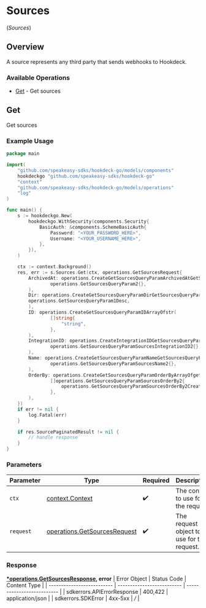 # Sources
(*Sources*)

## Overview

A source represents any third party that sends webhooks to Hookdeck.

### Available Operations

* [Get](#get) - Get sources

## Get

Get sources

### Example Usage

```go
package main

import(
	"github.com/speakeasy-sdks/hookdeck-go/models/components"
	hookdeckgo "github.com/speakeasy-sdks/hookdeck-go"
	"context"
	"github.com/speakeasy-sdks/hookdeck-go/models/operations"
	"log"
)

func main() {
    s := hookdeckgo.New(
        hookdeckgo.WithSecurity(components.Security{
            BasicAuth: &components.SchemeBasicAuth{
                Password: "<YOUR_PASSWORD_HERE>",
                Username: "<YOUR_USERNAME_HERE>",
            },
        }),
    )

    ctx := context.Background()
    res, err := s.Sources.Get(ctx, operations.GetSourcesRequest{
        ArchivedAt: operations.CreateGetSourcesQueryParamArchivedAtGetSourcesQueryParam2(
                operations.GetSourcesQueryParam2{},
        ),
        Dir: operations.CreateGetSourcesQueryParamDirGetSourcesQueryParam1(
        operations.GetSourcesQueryParam1Desc,
        ),
        ID: operations.CreateGetSourcesQueryParamIDArrayOfstr(
                []string{
                    "string",
                },
        ),
        IntegrationID: operations.CreateIntegrationIDGetSourcesQueryParamSourcesIntegrationID2(
                operations.GetSourcesQueryParamSourcesIntegrationID2{},
        ),
        Name: operations.CreateGetSourcesQueryParamNameGetSourcesQueryParamSourcesName2(
                operations.GetSourcesQueryParamSourcesName2{},
        ),
        OrderBy: operations.CreateGetSourcesQueryParamOrderByArrayOfgetSourcesQueryParamSourcesOrderBy2(
                []operations.GetSourcesQueryParamSourcesOrderBy2{
                    operations.GetSourcesQueryParamSourcesOrderBy2CreatedAt,
                },
        ),
    })
    if err != nil {
        log.Fatal(err)
    }

    if res.SourcePaginatedResult != nil {
        // handle response
    }
}
```

### Parameters

| Parameter                                                                    | Type                                                                         | Required                                                                     | Description                                                                  |
| ---------------------------------------------------------------------------- | ---------------------------------------------------------------------------- | ---------------------------------------------------------------------------- | ---------------------------------------------------------------------------- |
| `ctx`                                                                        | [context.Context](https://pkg.go.dev/context#Context)                        | :heavy_check_mark:                                                           | The context to use for the request.                                          |
| `request`                                                                    | [operations.GetSourcesRequest](../../models/operations/getsourcesrequest.md) | :heavy_check_mark:                                                           | The request object to use for the request.                                   |


### Response

**[*operations.GetSourcesResponse](../../models/operations/getsourcesresponse.md), error**
| Error Object               | Status Code                | Content Type               |
| -------------------------- | -------------------------- | -------------------------- |
| sdkerrors.APIErrorResponse | 400,422                    | application/json           |
| sdkerrors.SDKError         | 4xx-5xx                    | */*                        |
